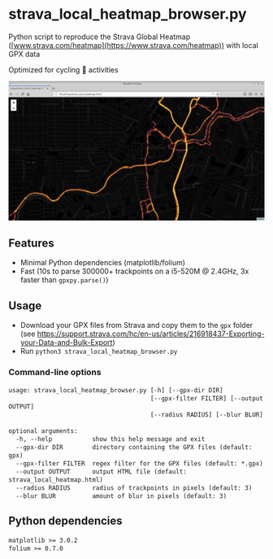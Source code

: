 # strava_local_heatmap_browser.py

Python script to reproduce the Strava Global Heatmap ([www.strava.com/heatmap](https://www.strava.com/heatmap)) with local GPX data

Optimized for cycling :bicyclist: activities

![screenshot.png](screenshot.png)

## Features

* Minimal Python dependencies (matplotlib/folium)
* Fast (10s to parse 300000+ trackpoints on a i5-520M @ 2.4GHz, 3x faster than `gpxpy.parse()`)

## Usage

* Download your GPX files from Strava and copy them to the `gpx` folder  
(see https://support.strava.com/hc/en-us/articles/216918437-Exporting-your-Data-and-Bulk-Export)
* Run `python3 strava_local_heatmap_browser.py`

### Command-line options

```
usage: strava_local_heatmap_browser.py [-h] [--gpx-dir DIR]
                                       [--gpx-filter FILTER] [--output OUTPUT]
                                       [--radius RADIUS] [--blur BLUR]

optional arguments:
  -h, --help           show this help message and exit
  --gpx-dir DIR        directory containing the GPX files (default: gpx)
  --gpx-filter FILTER  regex filter for the GPX files (default: *.gpx)
  --output OUTPUT      output HTML file (default: strava_local_heatmap.html)
  --radius RADIUS      radius of trackpoints in pixels (default: 3)
  --blur BLUR          amount of blur in pixels (default: 3)
```

## Python dependencies

```
matplotlib >= 3.0.2
folium >= 0.7.0
```

